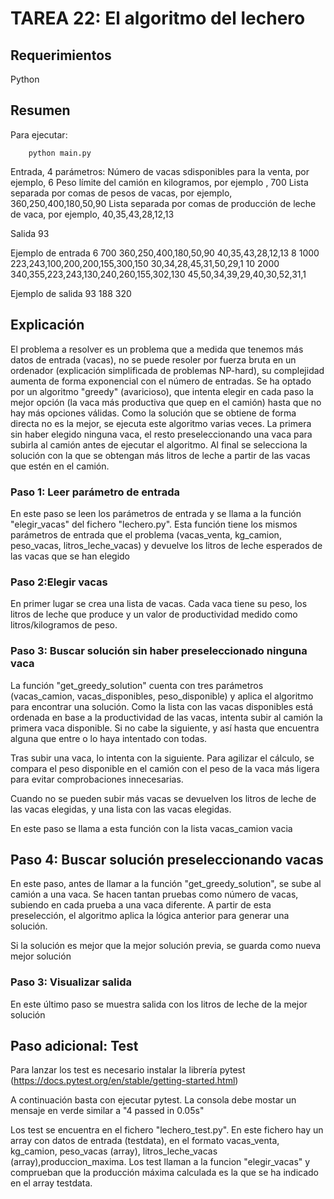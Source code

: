 # TAREA 22: El algoritmo del lechero

## Requerimientos

Python

## Resumen

Para ejecutar:

        python main.py

Entrada, 4 parámetros:
Número de vacas sdisponibles para la venta, por ejemplo, 6
Peso límite del camión en kilogramos, por ejemplo , 700
Lista separada por comas de pesos de vacas, por ejemplo, 360,250,400,180,50,90
Lista separada por comas de producción de leche de vaca, por ejemplo, 40,35,43,28,12,13

Salida 93

Ejemplo de entrada
6 700 360,250,400,180,50,90 40,35,43,28,12,13
8 1000 223,243,100,200,200,155,300,150 30,34,28,45,31,50,29,1
10 2000 340,355,223,243,130,240,260,155,302,130 45,50,34,39,29,40,30,52,31,1

Ejemplo de salida
93
188
320

## Explicación

El problema a resolver es un problema que a medida que tenemos más datos de entrada (vacas), no se puede resoler por fuerza bruta en un ordenador (explicación simplificada de problemas NP-hard), su complejidad aumenta de forma exponencial con el número de entradas. Se ha optado por un algoritmo "greedy" (avaricioso), que intenta elegir en cada paso la mejor opción (la vaca más productiva que quep en el camión) hasta que no hay más opciones válidas. Como la solución que se obtiene de forma directa no es la mejor, se ejecuta este algoritmo varias veces. La primera sin haber elegido ninguna vaca, el resto preseleccionando una vaca para subirla al camión antes de ejecutar el algoritmo. Al final se selecciona la solución con la que se obtengan más litros de leche a partir de las vacas que estén en el camión.

### Paso 1: Leer parámetro de entrada

En este paso se leen los parámetros de entrada y se llama a la función "elegir_vacas" del fichero "lechero.py". Esta función tiene los mismos parámetros de entrada que el problema (vacas_venta, kg_camion, peso_vacas, litros_leche_vacas) y devuelve los litros de leche esperados de las vacas que se han elegido

### Paso 2:Elegir vacas

En primer lugar se crea una lista de vacas. Cada vaca tiene su peso, los litros de leche que produce y un valor de productividad medido como litros/kilogramos de peso.

### Paso 3: Buscar solución sin haber preseleccionado ninguna vaca

La función "get_greedy_solution" cuenta con tres parámetros (vacas_camion, vacas_disponibles, peso_disponible) y aplica el algoritmo para encontrar una solución. Como la lista con las vacas disponibles está ordenada en base a la productividad de las vacas, intenta subir al camión la primera vaca disponible. Si no cabe la siguiente, y así hasta que encuentra alguna que entre o lo haya intentado con todas.

Tras subir una vaca, lo intenta con la siguiente. Para agilizar el cálculo, se compara el peso disponible en el camión con el peso de la vaca más ligera para evitar comprobaciones innecesarias.

Cuando no se pueden subir más vacas se devuelven los litros de leche de las vacas elegidas, y una lista con las vacas elegidas.

En este paso se llama a esta función con la lista vacas_camion vacia

## Paso 4: Buscar solución preseleccionando vacas

En este paso, antes de llamar a la función "get_greedy_solution", se sube al camión a una vaca. Se hacen tantan pruebas como número de vacas, subiendo en cada prueba a una vaca diferente. A partir de esta preselección, el algoritmo aplica la lógica anterior para generar una solución.

Si la solución es mejor que la mejor solución previa, se guarda como nueva mejor solución

### Paso 3: Visualizar salida

En este último paso se muestra salida con los litros de leche de la mejor solución

## Paso adicional: Test

Para lanzar los test es necesario instalar la librería pytest (https://docs.pytest.org/en/stable/getting-started.html)

A continuación basta con ejecutar pytest. La consola debe mostar un mensaje en verde similar a "4 passed in 0.05s"

Los test se encuentra en el fichero "lechero_test.py". En este fichero hay un array con datos de entrada (testdata), en el formato vacas_venta, kg_camion, peso_vacas (array), litros_leche_vacas (array),produccion_maxima. Los test llaman a la funcion "elegir_vacas" y comprueban que la producción máxima calculada es la que se ha indicado en el array testdata.
